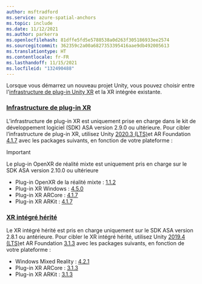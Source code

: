 ```yaml
---
author: msftradford
ms.service: azure-spatial-anchors
ms.topic: include
ms.date: 11/12/2021
ms.author: parkerra
ms.openlocfilehash: 81dffe5fd5e5788538a0d263f305186933ee2574
ms.sourcegitcommit: 362359c2a00a6827353395416aae9db492005613
ms.translationtype: HT
ms.contentlocale: fr-FR
ms.lasthandoff: 11/15/2021
ms.locfileid: "132490488"
---
```

Lorsque vous démarrez un nouveau projet Unity, vous pouvez choisir entre l'[infrastructure de plug-in Unity XR](https://docs.unity3d.com/Manual/XRPluginArchitecture.html) et la XR intégrée existante.

### <a name="xr-plug-in-framework"></a>[Infrastructure de plug-in XR](#tab/xr-plugin-framework)

L’infrastructure de plug-in XR est uniquement prise en charge dans le kit de développement logiciel (SDK) ASA version 2.9.0 ou ultérieure. Pour cibler l’infrastructure de plug-in XR, utilisez Unity [2020.3 (LTS)](https://unity3d.com/unity/whats-new/2020.3.0)et AR Foundation [4.1.7](https://docs.unity3d.com/Packages/com.unity.xr.arfoundation@4.1/manual/index.html) avec les packages suivants, en fonction de votre plateforme :
> [!IMPORTANT]
> Le plug-in OpenXR de réalité mixte est uniquement pris en charge sur le SDK ASA version 2.10.0 ou ultérieure
- Plug-in OpenXR de la réalité mixte : [1.1.2](/windows/mixed-reality/develop/unity/xr-project-setup?tabs=openxr)
- Plug-in XR Windows : [4.5.0](https://docs.unity3d.com/Packages/com.unity.xr.windowsmr@4.5/manual/index.html)
- Plug-in XR ARCore : [4.1.7](https://docs.unity3d.com/Packages/com.unity.xr.arcore@4.1/manual/index.html)
- Plug-in XR ARKit : [4.1.7](https://docs.unity3d.com/Packages/com.unity.xr.arkit@4.1/manual/index.html)

### <a name="legacy-built-in-xr"></a>[XR intégré hérité](#tab/legacy-built-in-xr)

Le XR intégré hérité est pris en charge uniquement sur le SDK ASA version 2.8.1 ou antérieure. Pour cibler le XR intégré hérité, utilisez Unity [2019.4 (LTS)](https://unity.com/releases/2019-lts)et AR Foundation [3.1.3](https://docs.unity3d.com/Packages/com.unity.xr.arfoundation@3.1/manual/index.html) avec les packages suivants, en fonction de votre plateforme :
- Windows Mixed Reality : [4.2.1](https://docs.unity3d.com/Packages/com.unity.xr.windowsmr.metro@4.2/manual/index.html)
- Plug-in XR ARCore : [3.1.3](https://docs.unity3d.com/Packages/com.unity.xr.arcore@3.1/manual/index.html)
- Plug-in XR ARKit : [3.1.3](https://docs.unity3d.com/Packages/com.unity.xr.arkit@3.1/manual/index.html)